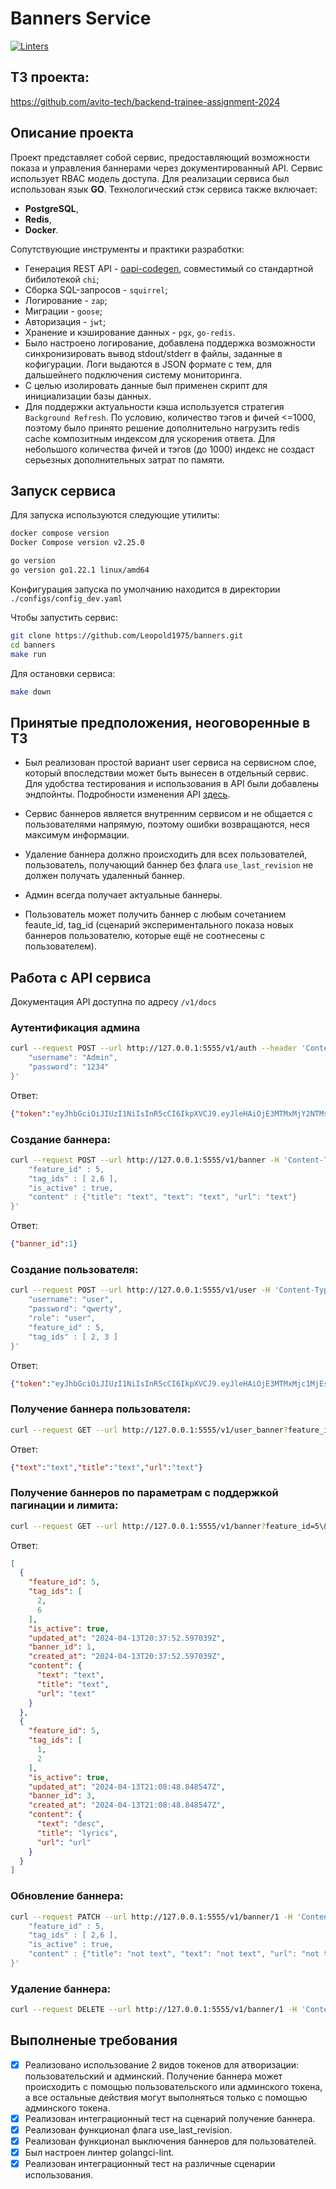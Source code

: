 # Banners Service
[![Linters](https://github.com/Leopold1975/banners/actions/workflows/linters.yml/badge.svg)](https://github.com/Leopold1975/banners/actions/workflows/linters.yml)

## ТЗ проекта:
https://github.com/avito-tech/backend-trainee-assignment-2024

## Описание проекта

Проект представляет собой сервис, предоставляющий возможности показа и управления баннерами через документированный API. Сервис использует RBAC модель доступа.
Для реализации сервиса был использован язык **GO**.
Технологический стэк сервиса также включает: 
- **PostgreSQL**,
- **Redis**,
- **Docker**.

Сопутствующие инструменты и практики разработки: 
- Генерация REST API - [oapi-codegen](https://github.com/deepmap/oapi-codegen), совместимый со стандартной бибилотекой `chi`;
- Сборка SQL-запросов - `squirrel`;
- Логирование - `zap`;
- Миграции - `goose`;
- Авторизация - `jwt`;
- Хранение и кэширование данных - `pgx`, `go-redis`.
- Было настроено логирование, добавлена поддержка возможности синхронизировать вывод stdout/stderr в файлы, заданные в кофигурации. Логи выдаются в JSON формате с тем, для дальшейнего подключения систему мониторинга. 
- С целью изолировать данные был применен скрипт для инициализации базы данных. 
- Для поддержки актуальности кэша используется стратегия `Background Refresh`.
По условию, количество тэгов и фичей <=1000, поэтому было принято решение дополнительно нагрузить redis cache композитным индексом для ускорения ответа. Для небольшого количества фичей и тэгов (до 1000) индекс не создаст серьезных дополнительных затрат по памяти.

## Запуск сервиса

Для запуска используются следующие утилиты:

```bash
docker compose version
Docker Compose version v2.25.0

go version
go version go1.22.1 linux/amd64
```

Конфигурация запуска по умолчанию находится в директории `./configs/config_dev.yaml`

Чтобы запустить сервис:
```bash
git clone https://github.com/Leopold1975/banners.git
cd banners
make run
```

Для остановки сервиса:
```bash
make down
```

## Принятые предположения, неоговоренные в ТЗ

- Был реализован простой вариант user сервиса на сервисном слое, который впоследствии может быть вынесен в отдельный сервис. Для удобства тестирования и использования в API были добавлены эндпойнты. Подробности изменения API [здесь](https://github.com/Leopold1975/banners/commit/3bc69d235d8819e03344eb7ff6dd6ad4536d11f2#:~:text=type%3A%20string-,/user%3A,-post%3A).

- Сервис баннеров является внутренним сервисом и не общается с пользователями напрямую, поэтому ошибки возвращаются, неся максимум информации.

- Удаление баннера должно происходить для всех пользователей, пользователь, получающий баннер без флага `use_last_revision` не должен получать удаленный баннер.

- Админ всегда получает актуальные баннеры.

- Пользователь может получить баннер с любым сочетанием feaute_id, tag_id (сценарий экспериментального показа новых баннеров пользователю, которые ещё не соотнесены с пользователем).

## Работа с API сервиса
Документация API доступна по адресу `/v1/docs`
### Аутентификация админа
```bash
curl --request POST --url http://127.0.0.1:5555/v1/auth --header 'Content-Type: application/json' --data '{
    "username": "Admin",
    "password": "1234"
}'
```
Ответ:
```json
{"token":"eyJhbGciOiJIUzI1NiIsInR5cCI6IkpXVCJ9.eyJleHAiOjE3MTMxMjY2NTMsInJvbGUiOiJhZG1pbiJ9.pF7RY9D4pFoRWe0BpF_-AbLERRDGGZLrCMzY6Sy79c8"}
```
### Создание баннера:
```bash
curl --request POST --url http://127.0.0.1:5555/v1/banner -H 'Content-Type: application/json' -H 'Token: eyJhbGciOiJIUzI1NiIsInR5cCI6IkpXVCJ9.eyJleHAiOjE3MTMxMjY2NTMsInJvbGUiOiJhZG1pbiJ9.pF7RY9D4pFoRWe0BpF_-AbLERRDGGZLrCMzY6Sy79c8' --data '{
    "feature_id" : 5,
    "tag_ids" : [ 2,6 ],
    "is_active" : true,
    "content" : {"title": "text", "text": "text", "url": "text"}
}' 

```
Ответ:
```json
{"banner_id":1}
```
### Создание пользователя:
```bash
curl --request POST --url http://127.0.0.1:5555/v1/user -H 'Content-Type: application/json' --data '{
    "username": "user",
    "password": "qwerty",
    "role": "user",
    "feature_id" : 5,
    "tag_ids" : [ 2, 3 ]
}'
```
Ответ:
```json
{"token":"eyJhbGciOiJIUzI1NiIsInR5cCI6IkpXVCJ9.eyJleHAiOjE3MTMxMjc1MjEsInJvbGUiOiJ1c2VyIn0.LLRV31xu1rzbl5ccBztai3dffsnXV5BucH6r42rOAfI"}
```
### Получение баннера пользователя:
```bash
curl --request GET --url http://127.0.0.1:5555/v1/user_banner?feature_id=5\&tag_id=2 -H 'Content-Type: application/json' -H 'Token: eyJhbGciOiJIUzI1NiIsInR5cCI6IkpXVCJ9.eyJleHAiOjE3MTMxMjc1MjEsInJvbGUiOiJ1c2VyIn0.LLRV31xu1rzbl5ccBztai3dffsnXV5BucH6r42rOAfI'
```
Ответ:
```json
{"text":"text","title":"text","url":"text"}
```
### Получение баннеров по параметрам с поддержкой пагинации и лимита:
```bash
curl --request GET --url http://127.0.0.1:5555/v1/banner?feature_id=5\&tag_id=2 -H 'Content-Type: application/json' -H 'Token: eyJhbGciOiJIUzI1NiIsInR5cCI6IkpXVCJ9.eyJleHAiOjE3MTMxMjY2NTMsInJvbGUiOiJhZG1pbiJ9.pF7RY9D4pFoRWe0BpF_-AbLERRDGGZLrCMzY6Sy79c8'
```
Ответ:
```json
[
  {
    "feature_id": 5,
    "tag_ids": [
      2,
      6
    ],
    "is_active": true,
    "updated_at": "2024-04-13T20:37:52.597039Z",
    "banner_id": 1,
    "created_at": "2024-04-13T20:37:52.597039Z",
    "content": {
      "text": "text",
      "title": "text",
      "url": "text"
    }
  },
  {
    "feature_id": 5,
    "tag_ids": [
      1,
      2
    ],
    "is_active": true,
    "updated_at": "2024-04-13T21:08:48.848547Z",
    "banner_id": 3,
    "created_at": "2024-04-13T21:08:48.848547Z",
    "content": {
      "text": "desc",
      "title": "lyrics",
      "url": "url"
    }
  }
]
```
### Обновление баннера:
```bash
curl --request PATCH --url http://127.0.0.1:5555/v1/banner/1 -H 'Content-Type: application/json' -H 'Token: eyJhbGciOiJIUzI1NiIsInR5cCI6IkpXVCJ9.eyJleHAiOjE3MTMxMjY2NTMsInJvbGUiOiJhZG1pbiJ9.pF7RY9D4pFoRWe0BpF_-AbLERRDGGZLrCMzY6Sy79c8' --data '{
    "feature_id" : 5,
    "tag_ids" : [ 2,6 ],
    "is_active" : true,
    "content" : {"title": "not text", "text": "not text", "url": "not text"}
}' 
```
### Удаление баннера:
```bash
curl --request DELETE --url http://127.0.0.1:5555/v1/banner/1 -H 'Content-Type: application/json' -H 'Token: eyJhbGciOiJIUzI1NiIsInR5cCI6IkpXVCJ9.eyJleHAiOjE3MTMxMjY2NTMsInJvbGUiOiJhZG1pbiJ9.pF7RY9D4pFoRWe0BpF_-AbLERRDGGZLrCMzY6Sy79c8'
```

## Выполненые требования
- [x] Реализовано использование 2 видов токенов для атворизации: пользовательский и админский. Получение баннера может происходить с помощью пользовательского или админского токена, а все остальные действия могут выполняться только с помощью админского токена. 
- [x] Реализован интеграционный тест на сценарий получение баннера.
- [x] Реализован функционал флага use_last_revision.
- [x] Реализован функционал выключения баннеров для пользователей.
- [x] Был настроен линтер golangci-lint.
- [x] Реализован интеграционный тест на различные сценарии использования.
